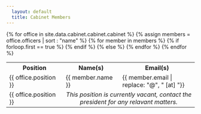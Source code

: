 ```yaml
---
  layout: default
  title: Cabinet Members
---
```


<div class="table-responsive">
<table class="table">
  <tr>
  <th style="width: 30%">Position</th>
  <th style="width: 30%">Name(s)</th>
  <th style="width: 40%">Email(s)</th>
  </tr>
{% for office in site.data.cabinet.cabinet.cabinet %}
  {% assign members = office.officers | sort : "name" %}
  {% for member in members %}
  <tr>
  {% if forloop.first == true %}
  <td rowspan={{ forloop.length }}>
  {{ office.position }}
  </td>
  {% endif %}
  
  <td>{{ member.name }}</td>
  <td>{{ member.email | replace: "@", " [at] "}}</td>
  </tr>
  {% else %}
  <tr>
  <td>
  {{ office.position }}
  </td>
  <td colspan="2" style="text-align: center;">
  <i>This position is currently vacant, contact the president for any relavant matters.</i> 
  </td>
  </tr>
  {% endfor %}
{% endfor %}
</table>
</div>

